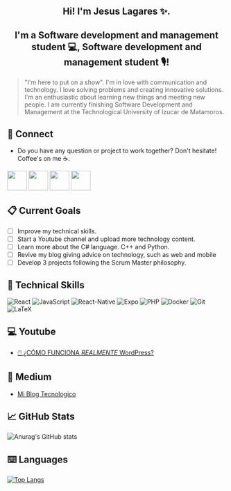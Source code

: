 <h2 align="center"> Hi! I'm Jesus Lagares ✨. </h2>
<p align="center">

  <a href='[https://postimg.cc/YvmG47j4](https://user-im![Banner github](https://user-images.githubusercontent.com/95109932/200449003-55e22f42-938f-4094-b9bf-f330772bc7c1.jpg)
ages.githubusercontent.com/95109932/200448816-c601e4f6-0d0a-472c-827e-5779db68b48c.jpg)' target='_blank'></a>
</p>
<h2 align="center"> I'm a Software development and management student 💻, Software development and management student 🎙️! </h2>

> "I'm here to put on a show".
I'm in love with communication and technology. 
  I love solving problems and creating innovative solutions. I'm an enthusiastic about learning new things and meeting new people. I am currently finishing Software Development and Management at the Technological University of Izucar de Matamoros. 

  ## 📩 Connect
* Do you have any question or project to work together? Don't hesitate! Coffee's on me ☕.

<p align="left" >
      <a href="mailto:Mauricio.Eligiorr@gmail.com?Subject=I%20want%20propose%20you%20something" target="_blank" rel="noreferrer">
      <img src="https://user-images.githubusercontent.com/48330849/172060688-5e1bf6ca-7bb9-43a2-b202-001170434946.png"  width="45"></a>
        <a href="https://www.linkedin.com/in/mauricio-ramirez-3a365b188" target="_blank" rel="noreferrer">
        <img src="https://user-images.githubusercontent.com/48330849/172059761-c87c0437-c1b5-4e33-8d3e-e00adf4afc57.png"  width="45"></a>
    <a href="https://www.instagram.com/mercury7w7/" target="_blank" rel="noreferrer"><img src="https://user-images.githubusercontent.com/48330849/172059811-e9699771-f560-4217-b698-d64db9b4fe1c.png"  width="45"></a>
      <a href="https://www.youtube.com/channel/UCuIjznZLe7wPOW3_A86r-UQ" target="_blank" rel="noreferrer"><img src="https://user-images.githubusercontent.com/48330849/172059795-66f4370f-8697-42b5-bcb4-b83ebc10f721.png"  width="45"></a>
</p>

## 📋 Current Goals
- [ ] Improve my technical skills.
- [ ] Start a Youtube channel and upload more technology content.
- [ ] Learn more about the C# language. C++ and Python.
- [ ] Revive my blog giving advice on technology, such as web and mobile
- [ ] Develop 3 projects following the Scrum Master philosophy.

## 💼 Technical Skills   
![React](https://img.shields.io/badge/kotlin-%230095D5.svg?style=for-the-badge&logo=kotlin&logoColor=white)
![JavaScript](https://img.shields.io/badge/c++-%2300599C.svg?style=for-the-badge&logo=c%2B%2B&logoColor=white)
![React-Native](https://img.shields.io/badge/python-3670A0?style=for-the-badge&logo=python&logoColor=ffdd54)
![Expo](https://img.shields.io/badge/java-%23ED8B00.svg?style=for-the-badge&logo=java&logoColor=white)
![PHP](https://img.shields.io/badge/php-%23777BB4.svg?style=for-the-badge&logo=php&logoColor=white)
![Docker](https://img.shields.io/badge/docker-%230db7ed.svg?style=for-the-badge&logo=docker&logoColor=white)
![Git](https://img.shields.io/badge/git-%23F05033.svg?style=for-the-badge&logo=git&logoColor=white)
![LaTeX](https://img.shields.io/badge/latex-%23008080.svg?style=for-the-badge&logo=latex&logoColor=white)

## 💻 Youtube 
* [🖱️ ¿CÓMO FUNCIONA *REALMENTE* WordPress?](https://youtu.be/gcTiZ1Bc70k)


## 📝 Medium 
* [Mi Blog Tecnologico](https://my-blog-mauricioram.blogspot.com/search/label/Bienvenida?m=0)


## 📈 GitHub Stats 
![Anurag's GitHub stats](https://github-readme-stats.vercel.app/api?username=Mercury7w7&show_icons=true&theme=tokyonight)

## ⌨️ Languages 
[![Top Langs](https://github-readme-stats.vercel.app/api/top-langs/?username=Mercury7w7x&layout=compact&theme=tokyonight)](https://github.com/Mercury7w7/github-readme-stats)
